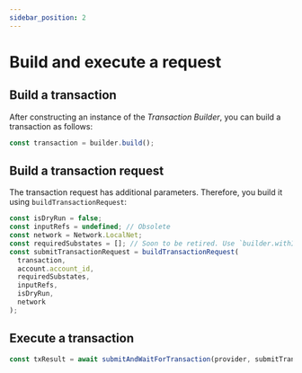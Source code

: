 ```yaml
---
sidebar_position: 2
---
```


# Build and execute a request

## Build a transaction

After constructing an instance of the *Transaction Builder*, you can build a transaction as follows:

```js
const transaction = builder.build();
```

## Build a transaction request

The transaction request has additional parameters. Therefore, you build it using `buildTransactionRequest`:

```js
const isDryRun = false;
const inputRefs = undefined; // Obsolete
const network = Network.LocalNet;
const requiredSubstates = []; // Soon to be retired. Use `builder.withInputs()` instead.
const submitTransactionRequest = buildTransactionRequest(
  transaction,
  account.account_id,
  requiredSubstates,
  inputRefs,
  isDryRun,
  network
);
```

## Execute a transaction

```js
const txResult = await submitAndWaitForTransaction(provider, submitTransactionRequest);
```